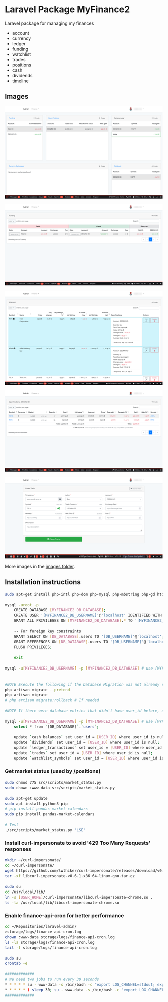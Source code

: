 # Laravel Package MyFinance2

Laravel package for managing my finances

- account
- currency
- ledger
- funding
- watchlist
- trades
- positions
- cash
- dividends
- timeline


## Images

![Finance Dashboard](./images/finance_dashboard.png "Finance Dashboard")

![Funding](./images/funding.png "Funding")

![Watchlist](./images/watchlist.png "Watchlist")

![Open Positions](./images/open_positions.png "Open Positions")

![Create Trade](./images/trade_create.png "Create Trade")

More images in the [images folder](images).


## Installation instructions

```bash
sudo apt-get install php-intl php-dom php-mysql php-mbstring php-gd htop colordiff

mysql -uroot -p
    CREATE DATABASE [MYFINANCE2_DB_DATABASE];
    CREATE USER '[MYFINANCE2_DB_USERNAME]'@'localhost' IDENTIFIED WITH mysql_native_password BY '[MYFINANCE2_DB_PASSWORD]';
    GRANT ALL PRIVILEGES ON [MYFINANCE2_DB_DATABASE].* TO '[MYFINANCE2_DB_USERNAME]'@'localhost';

    -- For foreign key constraints
    GRANT SELECT ON [DB_DATABASE].users TO '[DB_USERNAME]'@'localhost';
    GRANT REFERENCES ON [DB_DATABASE].users TO '[DB_USERNAME]'@'localhost';
    FLUSH PRIVILEGES;

    exit

mysql -u[MYFINANCE2_DB_USERNAME] -p [MYFINANCE2_DB_DATABASE] # use [MYFINANCE2_DB_PASSWORD] set above


#NOTE Execute the following if the Database Migration was not already run in the main package
php artisan migrate --pretend
php artisan migrate
# php artisan migrate:rollback # If needed

#NOTE If there were database entries that didn't have user_id before, execute the following

mysql -u[MYFINANCE2_DB_USERNAME] -p [MYFINANCE2_DB_DATABASE] # use [MYFINANCE2_DB_PASSWORD] set above
    select * from `[DB_DATABASE]`.`users`;

    update `cash_balances` set user_id = [USER_ID] where user_id is null;
    update `dividends` set user_id = [USER_ID] where user_id is null;
    update `ledger_transactions` set user_id = [USER_ID] where user_id is null;
    update `trades` set user_id = [USER_ID] where user_id is null;
    update `watchlist_symbols` set user_id = [USER_ID] where user_id is null;

```

### Get market status (used by /positions)

```bash
sudo chmod 775 src/scripts/market_status.py
sudo chown :www-data src/scripts/market_status.py

sudo apt-get update
sudo apt install python3-pip
# pip install pandas-market-calendars
sudo pip install pandas-market-calendars

# Test
./src/scripts/market_status.py 'LSE'
```

### Install curl-impersonate to avoid '429 Too Many Requests' responses

```bash
mkdir ~/curl-impersonate/
cd ~/curl-impersonate/
wget https://github.com/lwthiker/curl-impersonate/releases/download/v0.6.1/libcurl-impersonate-v0.6.1.x86_64-linux-gnu.tar.gz
tar -xf libcurl-impersonate-v0.6.1.x86_64-linux-gnu.tar.gz

sudo su
cd /usr/local/lib/
ln -s [USER_HOME]/curl-impersonate/libcurl-impersonate-chrome.so .
ls -la /usr/local/lib/libcurl-impersonate-chrome.so
```


### Enable finance-api-cron for better performance

```bash
cd ~/Repositories/laravel-admin/
>storage/logs/finance-api-cron.log
chown :www-data storage/logs/finance-api-cron.log
ls -la storage/logs/finance-api-cron.log
tail -f storage/logs/finance-api-cron.log

sudo su
crontab -e

#############
# We need two jobs to run every 30 seconds
* * * * * su - www-data -s /bin/bash -c "export LOG_CHANNEL=stdout; export LD_PRELOAD=/usr/local/lib/libcurl-impersonate-chrome.so; export CURL_IMPERSONATE=chrome116; cd [USER_HOME]/Repositories/laravel-admin/ && php artisan app:finance-api-cron >> [USER_HOME]/Repositories/laravel-admin/storage/logs/finance-api-cron.log 2>&1"
* * * * * ( sleep 30; su - www-data -s /bin/bash -c "export LOG_CHANNEL=stdout; export LD_PRELOAD=/usr/local/lib/libcurl-impersonate-chrome.so; export CURL_IMPERSONATE=chrome116; cd [USER_HOME]/Repositories/laravel-admin/ && php artisan app:finance-api-cron >> [USER_HOME]/Repositories/laravel-admin/storage/logs/finance-api-cron.log 2>&1" )
#############
```

